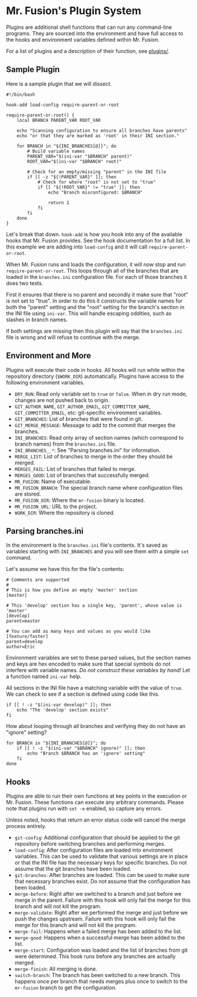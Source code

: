 Mr. Fusion's Plugin System
==========================

Plugins are additional shell functions that can run any command-line programs.  They are sourced into the environment and have full access to the hooks and environment variables defined within Mr. Fusion.

For a list of plugins and a description of their function, see [plugins/](plugins/).


Sample Plugin
-------------

Here is a sample plugin that we will dissect.

    #!/bin/bash

    hook-add load-config require-parent-or-root

    require-parent-or-root() {
        local BRANCH PARENT_VAR ROOT_VAR

        echo "Scanning configuration to ensure all branches have parents"
        echo "or that they are marked as 'root' in their INI section."

        for BRANCH in "${INI_BRANCHES[@]}"; do
            # Build variable names
            PARENT_VAR="$(ini-var "$BRANCH" parent)"
            ROOT_VAR="$(ini-var "$BRANCH" root)"

            # Check for an empty/missing "parent" in the INI file
            if [[ -z "${!PARENT_VAR}" ]]; then
                # Check for where "root" is not set to "true"
                if [[ "${!ROOT_VAR}" != "true" ]]; then
                    echo "Branch misconfigured: $BRANCH"

                    return 1
                fi
            fi
        done
    }

Let's break that down.  `hook-add` is how you hook into any of the available hooks that Mr. Fusion provides.  See the hook documentation for a full list.  In this example we are adding into `load-config` and it will call `require-parent-or-root`.

When Mr. Fusion runs and loads the configuration, it will now stop and run `require-parent-or-root`.  This loops through all of the branches that are loaded in the `branches.ini` configuration file.  For each of those branches it does two tests.

First it ensures that there is no parent and secondly it make sure that "root" is not set to "true".  In order to do this it constructs the variable names for both the "parent" setting and the "root" setting for the branch's section in the INI file using `ini-var`.  This will handle escaping oddities, such as slashes in branch names.

If both settings are missing then this plugin will say that the `branches.ini` file is wrong and will refuse to continue with the merge.


Environment and More
--------------------

Plugins will execute their code in hooks.  All hooks will run while within the repository directory (`$WORK_DIR`) automatically.  Plugins have access to the following environment variables.

* `DRY_RUN`: Read only variable set to `true` or `false`.  When in dry run mode, changes are not pushed back to origin.
* `GIT_AUTHOR_NAME`, `GIT_AUTHOR_EMAIL`, `GIT_COMMITTER_NAME`, `GIT_COMMITTER_EMAIL`, etc: git-specific environment variables.
* `GIT_BRANCHES`: List of branches that were found in git.
* `GIT_MERGE_MESSAGE`: Message to add to the commit that merges the branches.
* `INI_BRANCHES`: Read only array of section names (which correspond to branch names) from the `branches.ini` file.
* `INI_BRANCHES__*`: See "Parsing branches.ini" for information.
* `MERGE_LIST`: List of branches to merge in the order they should be merged.
* `MERGES_FAIL`: List of branches that failed to merge.
* `MERGES_GOOD`: List of branches that successfully merged.
* `MR_FUSION`: Name of executable.
* `MR_FUSION_BRANCH`: The special branch name where configuration files are stored.
* `MR_FUSION_DIR`: Where the `mr-fusion` binary is located.
* `MR_FUSION_URL`: URL to the project.
* `WORK_DIR`: Where the repository is cloned.


Parsing branches.ini
--------------------

In the environment is the `branches.ini` file's contents.  It's saved as variables starting with `INI_BRANCHES` and you will see them with a simple `set` command.

Let's assume we have this for the file's contents:

    # Comments are supported
    #
    # This is how you define an empty 'master' section
    [master]

    # This 'develop' section has a single key, 'parent', whose value is 'master'
    [develop]
    parent=master

    # You can add as many keys and values as you would like
    [feature/faster]
    parent=develop
    author=Eric

Environment variables are set to these parsed values, but the section names and keys are hex encoded to make sure that special symbols do not interfere with variable names.  *Do not construct these variables by hand!*  Let a function named `ini-var` help.

All sections in the INI file have a matching variable with the value of `true`.  We can check to see if a section is defined using code like this.

    if [[ ! -z "$(ini-var develop)" ]]; then
        echo "The 'develop' section exists"
    fi

How about looping through all branches and verifying they do not have an "ignore" setting?

    for BRANCH in "${INI_BRANCHES[@]}"; do
        if [[ ! -z "$(ini-var "$BRANCH" ignore)" ]]; then
            echo "Branch $BRANCH has an 'ignore' setting"
        fi
    done


Hooks
-----

Plugins are able to run their own functions at key points in the execution or Mr. Fusion.  These functions can execute any arbitrary commands.  Please note that plugins run with `set -e` enabled, so capture any errors.

Unless noted, hooks that return an error status code will cancel the merge process entirely.

* `git-config`: Additional configuration that should be applied to the git repository before switching branches and performing merges.
* `load-config`: After configuration files are loaded into environment variables.  This can be used to validate that various settings are in place or that the INI file has the necessary keys for specific branches.  Do not assume that the git branches have been loaded.
* `git-branches`: After branches are loaded.  This can be used to make sure that necessary branches exist.  Do not assume that the configuration has been loaded.
* `merge-before`: Right after we switched to a branch and just before we merge in the parent.  Failure with this hook will only fail the merge for this branch and will not kill the program.
* `merge-validate`: Right after we performed the merge and just before we push the changes upstream.  Failure with this hook will only fail the merge for this branch and will not kill the program.
* `merge-fail`: Happens when a failed merge has been added to the list.
* `merge-good`: Happens when a successful merge has been added to the list.
* `merge-start`: Configuration was loaded and the list of branches from git were determined.  This hook runs before any branches are actually merged.
* `merge-finish`: All merging is done.
* `switch-branch`: The branch has been switched to a new branch.  This happens once per branch that needs merges plus once to switch to the `mr-fusion` branch to get the configuration.
